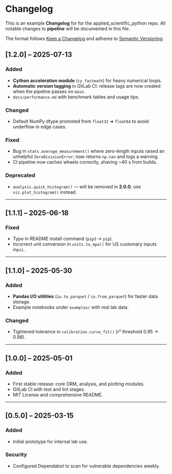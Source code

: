 # Changelog
This is an example **Changelog** for for the applied_scientific_python repo.
All notable changes to **pipeline** will be documented in this file.  

The format follows [Keep a Changelog](https://keepachangelog.com/en/1.1.0/) and adheres to [Semantic Versioning](https://semver.org/spec/v2.0.0.html).

<!-- Latest -->

## [1.2.0] – 2025-07-13
### Added
- **Cython acceleration module** (`cy_fastmath`) for heavy numerical loops.
- **Automatic version tagging** in GitLab CI: release tags are now created when the pipeline passes on `main`.
- `docs/performance.md` with benchmark tables and usage tips.

### Changed
- Default NumPy dtype promoted from `float32` ➜ `float64` to avoid underflow in edge cases.

### Fixed
- Bug in `stats.average_measurement()` where zero-length inputs raised an unhelpful `ZeroDivisionError`; now returns `np.nan` and logs a warning.
- CI pipeline now caches wheels correctly, shaving ~40 s from builds.

### Deprecated
- `analysis.quick_histogram()` — will be removed in **2.0.0**; use `viz.plot_histogram()` instead.

---

## [1.1.1] – 2025-06-18
### Fixed
- Typo in README install command (`pip3` → `pip`).
- Incorrect unit conversion in `units.to_mpa()` for US customary inputs in`psi`.

---

## [1.1.0] – 2025-05-30
### Added
- **Pandas I/O utilities** (`io.to_parquet` / `io.from_parquet`) for faster data storage.
- Example notebooks under `examples/` with real lab data.

### Changed
- Tightened tolerance in `calibration.curve_fit()` (r² threshold 0.95 → 0.98).

---

## [1.0.0] – 2025-05-01
### Added
- First stable release: core ORM, analysis, and plotting modules.
- GitLab CI with test and lint stages.
- MIT License and comprehensive README.

---

## [0.5.0] – 2025-03-15
### Added
- Initial prototype for internal lab use.

### Security
- Configured Dependabot to scan for vulnerable dependencies weekly.

